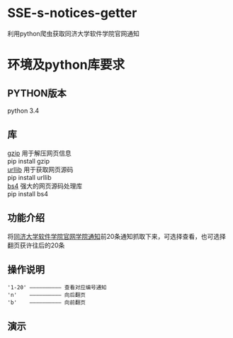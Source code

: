 # SSE-s-notices-getter
利用python爬虫获取同济大学软件学院官网通知

# 环境及python库要求
## PYTHON版本
  python 3.4
## 库
 [gzip](http://www.gzip.org/)
  用于解压网页信息</br>
      pip install gzip</br>
 [urllib](https://docs.python.org/2/library/urllib.html)
  用于获取网页源码</br>
      pip install urllib</br>
 [bs4](http://www.crummy.com/software/BeautifulSoup/bs4/doc/)
  强大的网页源码处理库</br>
      pip install bs4</br>
  
## 功能介绍
 将[同济大学软件学院官网学院通知](http://www.crummy.com/software/BeautifulSoup/bs4/doc/)前20条通知抓取下来，可选择查看，也可选择翻页获许往后的20条
 
## 操作说明
    '1-20' —————————— 查看对应编号通知
    'n'    —————————— 向后翻页
    'b'    —————————— 向前翻页

## 演示
 
